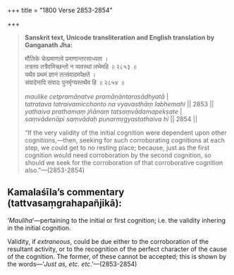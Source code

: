 +++
title = "1800 Verse 2853-2854"

+++
> **Sanskrit text, Unicode transliteration and English translation by Ganganath Jha:** 
>
> मौलिके चेत्प्रमाणत्वे प्रमाणान्तरसाध्यता ।  
> तत्रतव तत्रैवमिच्छन्तो न व्यवस्थां लभेमहि ॥ २८५३ ॥  
> यथैव प्रथमं ज्ञानं तत्संवादमपेक्षते ।  
> संवादेनापि संवादः पुनर्मृग्यस्तथैव हि ॥ २८५४ ॥ 
>
> *maulike cetpramāṇatve pramāṇāntarasādhyatā* \|  
> *tatratava tatraivamicchanto na vyavasthāṃ labhemahi* \|\| 2853 \|\|  
> *yathaiva prathamaṃ jñānaṃ tatsaṃvādamapekṣate* \|  
> *saṃvādenāpi saṃvādaḥ punarmṛgyastathaiva hi* \|\| 2854 \|\| 
>
> “If the very validity of the initial cognition were dependent upon other cognitions,—then, seeking for such corroborating cognitions at each step, we could get to no resting place; because, just as the first cognition would need corroboration by the second cognition, so should we seek for the corroboration of that corroborative cognition also.”—(2853-2854)



## Kamalaśīla’s commentary (tattvasaṃgrahapañjikā):

‘*Mauliha*’—pertaining to the initial or first cognition; i.e. the validity inhering in the initial cognition.

Validity, if *extraneous*, could be due either to the corroboration of the resultant activity, or to the recognition of the perfect character of the cause of the cognition. The former, of these cannot be accepted; this is shown by the words—‘*Just as, etc. etc*.’—(2853-2854)


